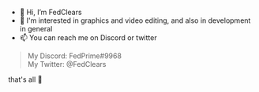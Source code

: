 - 👋 Hi, I’m FedClears
- 👀 I'm interested in graphics and video editing, and also in development in general
- 📫 You can reach me on Discord or twitter 

> My Discord: FedPrime#9968 <br>
> My Twitter: @FedClears

that's all 🐇

<!---
FedClears/FedClears is a ✨ special ✨ repository because its `README.md` (this file) appears on your GitHub profile.
You can click the Preview link to take a look at your changes.
--->
